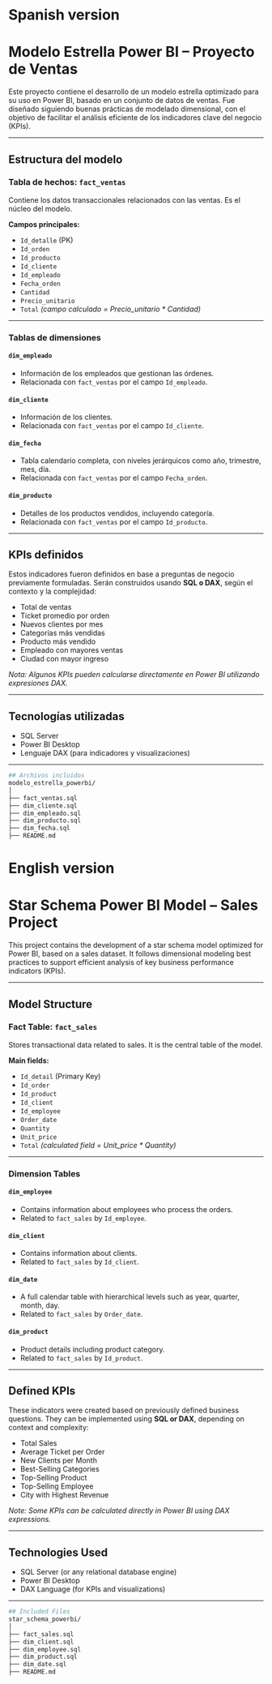 # Spanish version

# Modelo Estrella Power BI – Proyecto de Ventas

Este proyecto contiene el desarrollo de un modelo estrella optimizado para su uso en Power BI, basado en un conjunto de datos de ventas. Fue diseñado siguiendo buenas prácticas de modelado dimensional, con el objetivo de facilitar el análisis eficiente de los indicadores clave del negocio (KPIs).

---

## Estructura del modelo

### Tabla de hechos: `fact_ventas`
Contiene los datos transaccionales relacionados con las ventas. Es el núcleo del modelo.

**Campos principales:**
- `Id_detalle` (PK)
- `Id_orden`
- `Id_producto`
- `Id_cliente`
- `Id_empleado`
- `Fecha_orden`
- `Cantidad`
- `Precio_unitario`
- `Total` *(campo calculado = Precio_unitario * Cantidad)*

---

### Tablas de dimensiones

#### `dim_empleado`
- Información de los empleados que gestionan las órdenes.
- Relacionada con `fact_ventas` por el campo `Id_empleado`.

#### `dim_cliente`
- Información de los clientes.
- Relacionada con `fact_ventas` por el campo `Id_cliente`.

#### `dim_fecha`
- Tabla calendario completa, con niveles jerárquicos como año, trimestre, mes, día.
- Relacionada con `fact_ventas` por el campo `Fecha_orden`.

#### `dim_producto`
- Detalles de los productos vendidos, incluyendo categoría.
- Relacionada con `fact_ventas` por el campo `Id_producto`.

---

## KPIs definidos

Estos indicadores fueron definidos en base a preguntas de negocio previamente formuladas. Serán construidos usando **SQL o DAX**, según el contexto y la complejidad:

-  Total de ventas
-  Ticket promedio por orden
-  Nuevos clientes por mes
-  Categorías más vendidas
-  Producto más vendido
-  Empleado con mayores ventas
-  Ciudad con mayor ingreso

*Nota: Algunos KPIs pueden calcularse directamente en Power BI utilizando expresiones DAX.*

---

## Tecnologías utilizadas

- SQL Server
- Power BI Desktop
- Lenguaje DAX (para indicadores y visualizaciones)

---
```bash
## Archivos incluidos
modelo_estrella_powerbi/
│
├── fact_ventas.sql
├── dim_cliente.sql
├── dim_empleado.sql
├── dim_producto.sql
├── dim_fecha.sql
├── README.md
```

# English version

# Star Schema Power BI Model – Sales Project

This project contains the development of a star schema model optimized for Power BI, based on a sales dataset. It follows dimensional modeling best practices to support efficient analysis of key business performance indicators (KPIs).

---

## Model Structure

### Fact Table: `fact_sales`
Stores transactional data related to sales. It is the central table of the model.

**Main fields:**
- `Id_detail` (Primary Key)
- `Id_order`
- `Id_product`
- `Id_client`
- `Id_employee`
- `Order_date`
- `Quantity`
- `Unit_price`
- `Total` *(calculated field = Unit_price * Quantity)*

---

### Dimension Tables

#### `dim_employee`
- Contains information about employees who process the orders.
- Related to `fact_sales` by `Id_employee`.

#### `dim_client`
- Contains information about clients.
- Related to `fact_sales` by `Id_client`.

#### `dim_date`
- A full calendar table with hierarchical levels such as year, quarter, month, day.
- Related to `fact_sales` by `Order_date`.

#### `dim_product`
- Product details including product category.
- Related to `fact_sales` by `Id_product`.

---

##  Defined KPIs

These indicators were created based on previously defined business questions. They can be implemented using **SQL or DAX**, depending on context and complexity:

-  Total Sales
-  Average Ticket per Order
-  New Clients per Month
-  Best-Selling Categories
-  Top-Selling Product
-  Top-Selling Employee
-  City with Highest Revenue

*Note: Some KPIs can be calculated directly in Power BI using DAX expressions.*

---

## Technologies Used

- SQL Server (or any relational database engine)
- Power BI Desktop
- DAX Language (for KPIs and visualizations)

---
```bash
## Included Files
star_schema_powerbi/
│
├── fact_sales.sql
├── dim_client.sql
├── dim_employee.sql
├── dim_product.sql
├── dim_date.sql
├── README.md
```
